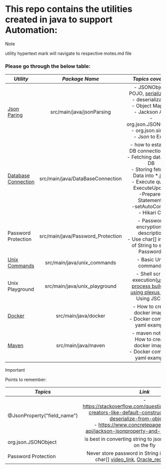 # This repo contains the utilities created in java to support Automation:

> [!NOTE]
> utility hypertext mark will navigate to respective motes.md file

### Please go through the below table:

| **_Utility_**                                                                |        **_Package Name_**         |                                                                                                                                     **_Topics covered_**                                                                                                                                      |
|------------------------------------------------------------------------------|:---------------------------------:|:---------------------------------------------------------------------------------------------------------------------------------------------------------------------------------------------------------------------------------------------------------------------------------------------:|
| [Json Paring](src/main/java/jsonParsing/jsonParsingNotes.md)                 |     src/main/java/jsonParsing     |                             - JSONObject, POJO, [serialization](https://www.geeksforgeeks.org/serialization-in-java/) <br/>- deserialization <br/>- Object Mapper<br/>- Jackson API,<br/>-  org.json.JSONObject<br/>- org.json.simple <br/>- Json to Excel <br/>                              | 
| [Database Connection](src/main/java/DataBaseConnection/DbCOnnectionNotes.md) | src/main/java/DataBaseConnection  | - how to establish DB connection [link](src/main/java/DataBaseConnection/mySqlDb/FetchDataFromDb/DbConnectionUtil.java)<br/>-  Fetching data from DB<br/>-  Storing fetched Data into *.json </br>- Execute query, ExecuteUpdate</br> -Prepared Statements</br>-setAutoCommit</br>- Hikari CP | 
| Password Protection                                                          | src/main/java/Password_Protection |                                                                                                  - Password encryption & description<br/> - Use char[] instead of String to store Passwords                                                                                                   | 
| [Unix Commands](src/main/java/unix_commands/lynxnotes.md)                    |    src/main/java/unix_commands    |                                                                                                                                     - Basic Unix commands                                                                                                                                     | 
| Unix Playground                                                              |   src/main/java/unix_playground   |                          - Shell script execution([using process builder](src/main/java/unix_playground/shellScriptExecution/UsingProcessBuilder.java) , [using plexus utils](src/main/java/unix_playground/shellScriptExecution/UsingPlexusUtils.java), Using JSCH)                          | 
| [Docker](src/main/java/docker/dockerGuide.md)                                |       src/main/java/docker        |                                                                                                            - How to create docker images <br/>- Docker compose yaml example <br/>                                                                                                             | 
| [Maven](src/main/java/maven/maven_notes.md)                                 |       src/main/java/maven        |                                                             - maven notes                                                                                 - How to create docker images <br/>- Docker compose yaml example <br/>                                                              | 

> [!IMPORTANT]
> Points to remember:

| **_Topics_**                |                                                                                                                 **_Link_**                                                                                                                 |
|-----------------------------|:------------------------------------------------------------------------------------------------------------------------------------------------------------------------------------------------------------------------------------------:|
| @JsonProperty("field_name") |          -  https://stackoverflow.com/questions/53191468/no-creators-like-default-construct-exist-cannot-deserialize-from-object-valu <br/> - https://www.concretepage.com/jackson-api/jackson-jsonproperty-and-jsonalias-example          | 
| org.json.JSONObject         |                                                                                     is best in converting string to json object, json array on the fly                                                                                     | 
| Password Protection         | Never store password in String in java instead use char[] [video_link](https://www.youtube.com/watch?v=fDTbnLS5AS8), [Oracle_recommendation](https://docs.oracle.com/javase/6/docs/technotes/guides/security/crypto/CryptoSpec.html#PBEEx) | 
